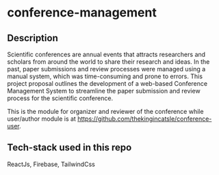 # conference-management
## Description
Scientific conferences are annual events that attracts researchers and scholars from around the world to share their research and ideas. In the past, paper submissions and review processes were managed using a manual system, which was time-consuming and prone to errors. This project proposal outlines the development of a web-based Conference Management System to streamline the paper submission and review process for the scientific conference.

This is the module for organizer and reviewer of the conference while user/author module is at https://github.com/thekingincatsle/conference-user.
## Tech-stack used in this repo
ReactJs, Firebase, TailwindCss
